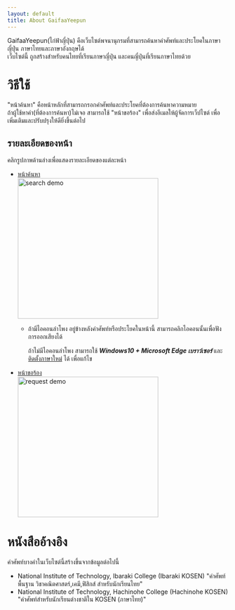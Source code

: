 ```yaml
---
layout: default
title: About GaifaaYeepun
---
```


GaifaaYeepun(ไก่ฟ้าญี่ปุ่น) คือเว็บไซต์พจนานุกรมที่สามารถค้นหาคำศัพท์และประโยคในภาษาญี่ปุ่น ภาษาไทยและภาษาอังกฤษได้  
เว็บไซต์นี้ ถูกสร้างสำหรับคนไทยที่เรียนภาษาญี่ปุ่น และคนญี่ปุ่นที่เรียนภาษาไทยด้วย


# วิธีใช้

"หน้าค้นหา" คือหน้าหลักที่สามารถกรอกคำศัพท์และประโยคที่ต้องการค้นหาความหมาย  
ถ้าผู้ใช้หาคำ(ที่ต้องการค้นหา)ไม่เจอ สามารถใช้ "หน้าขอร้อง" เพื่อส่งอีเมลให้ผู้จัดการเว็ปไซต์ เพื่อเพิ่มเติมและปรับปรุงให้ดียิ่งขึ้นต่อไป

## รายละเอียดของหน้า

คลิกรูปภาพด้านล่างเพื่อแสดงรายละเอียดของแต่ละหน้า

- [หน้าค้นหา](./howtouse_search.md)  
[<img src ="https://user-images.githubusercontent.com/42882840/101600410-96f5b300-3a3e-11eb-946c-67aa101f1ddb.gif" alt="search demo" width="320">](./howtouse_search.md)

  - ถ้ามีไอคอนลำโพง<i class="fas fa-volume-up"></i> อยู่ข้างหลังคำศัพท์หรือประโยคในหน้านี้ สามารถคลิกไอคอนนั้นเพื่อฟังการออกเสียงได้

    ถ้าไม่มีไอคอนลำโพง สามารถใช้ ___Windows10 + Microsoft Edge เบราว์เซอร์___ และ [ติดตั้งภาษาใหม่](https://support.microsoft.com/th-th/office/%e0%b8%94%e0%b8%b2%e0%b8%a7%e0%b8%99%e0%b9%8c%e0%b9%82%e0%b8%ab%e0%b8%a5%e0%b8%94%e0%b9%80%e0%b8%aa%e0%b8%b5%e0%b8%a2%e0%b8%87%e0%b8%aa%e0%b8%b3%e0%b8%ab%e0%b8%a3%e0%b8%b1%e0%b8%9a%e0%b8%9c%e0%b8%b9%e0%b9%89-%e0%b8%ad%e0%b9%88%e0%b8%b2%e0%b8%99%e0%b8%aa%e0%b8%a1%e0%b8%9a%e0%b8%b9%e0%b8%a3%e0%b8%93%e0%b9%8c-%e0%b9%82%e0%b8%ab%e0%b8%a1%e0%b8%94%e0%b8%81%e0%b8%b2%e0%b8%a3%e0%b8%ad%e0%b9%88%e0%b8%b2%e0%b8%99-%e0%b9%81%e0%b8%a5%e0%b8%b0%e0%b8%ad%e0%b9%88%e0%b8%b2%e0%b8%99%e0%b8%ad%e0%b8%ad%e0%b8%81%e0%b9%80%e0%b8%aa%e0%b8%b5%e0%b8%a2%e0%b8%87-4c83a8d8-7486-42f7-8e46-2b0fdf753130?wt.mc_id=edgeui-readaloud-voices&ui=th-th&rs=th-th&ad=th) ได้ เพื่อแก้ไข

- [หน้าขอร้อง](./howtouse_request.md)  
[<img src ="https://user-images.githubusercontent.com/42882840/101600726-0f5c7400-3a3f-11eb-8bad-3a91b21d8d55.png" alt="request demo" width="320">](./howtouse_request.md)


# หนังสืออ้างอิง
คำศัพท์บางคำในเว็บไซต์นี้สร้างขึ้นจากข้อมูลต่อไปนี้

- National Institute of Technology, Ibaraki College (Ibaraki KOSEN) "คําศัพท์พื้นฐาน วิชาคณิตศาสตร์,เคมี,ฟิสิกส์ สําหรับนักเรียนไทย"
- National Institute of Technology, Hachinohe College (Hachinohe KOSEN) "คำศัพท์สำหรับนักเรียนต่างชาติใน KOSEN (ภาษาไทย)"
